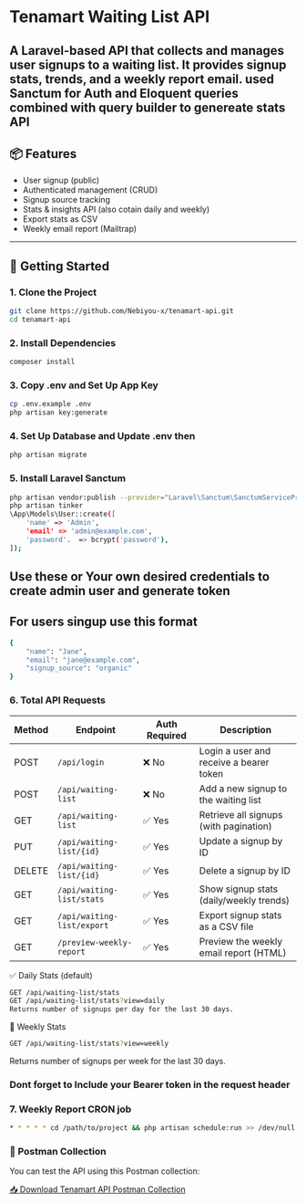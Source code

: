 # Tenamart Waiting List API

A Laravel-based API that collects and manages user signups to a waiting list. It provides signup stats, trends, and a weekly report email.
used Sanctum for Auth and Eloquent queries combined with query builder to genereate stats API
---

## 📦 Features

- User signup (public)
- Authenticated management (CRUD)
- Signup source tracking
- Stats & insights API (also cotain daily and weekly)
- Export stats as CSV
- Weekly email report (Mailtrap)

---

## 🚀 Getting Started

### 1. Clone the Project

```bash
git clone https://github.com/Nebiyou-x/tenamart-api.git
cd tenamart-api
```

### 2. Install Dependencies
```bash
composer install
```

### 3.  Copy .env and Set Up App Key
```bash
cp .env.example .env
php artisan key:generate
```
### 4. Set Up Database and Update .env then

```bash
php artisan migrate
```
### 5. Install Laravel Sanctum
```bash
php artisan vendor:publish --provider="Laravel\Sanctum\SanctumServiceProvider"
php artisan tinker
\App\Models\User::create([
    'name' => 'Admin',
    'email' => 'admin@example.com',
    'password'.  => bcrypt('password'),
]);
```
## Use these or Your own desired credentials to create admin user and generate token


## For users singup use this format
```bash
{
    "name": "Jane",
    "email": "jane@example.com",
    "signup_source": "organic"
}
```



### 6. Total API Requests


| Method | Endpoint                   | Auth Required | Description                             |
| ------ | -------------------------- | ------------- | --------------------------------------- |
| POST   | `/api/login`               | ❌ No          | Login a user and receive a bearer token |
| POST   | `/api/waiting-list`        | ❌ No          | Add a new signup to the waiting list    |
| GET    | `/api/waiting-list`        | ✅ Yes         | Retrieve all signups (with pagination)  |
| PUT    | `/api/waiting-list/{id}`   | ✅ Yes         | Update a signup by ID                   |
| DELETE | `/api/waiting-list/{id}`   | ✅ Yes         | Delete a signup by ID                   |
| GET    | `/api/waiting-list/stats`  | ✅ Yes         | Show signup stats (daily/weekly trends) |
| GET    | `/api/waiting-list/export` | ✅ Yes         | Export signup stats as a CSV file       |
| GET    | `/preview-weekly-report`   | ✅ Yes         | Preview the weekly email report (HTML)  |

✅ Daily Stats (default)
```bash
GET /api/waiting-list/stats
GET /api/waiting-list/stats?view=daily
Returns number of signups per day for the last 30 days.
```

📅 Weekly Stats
```bash
GET /api/waiting-list/stats?view=weekly
```
Returns number of signups per week for the last 30 days.

### Dont forget to Include your Bearer token in the request header

### 7. Weekly Report CRON job

```bash
* * * * * cd /path/to/project && php artisan schedule:run >> /dev/null 2>&1
```


### 🔌 Postman Collection

You can test the API using this Postman collection:

[📥 Download Tenamart API Postman Collection](./postman/tenamart-api.postman_collection.json)
